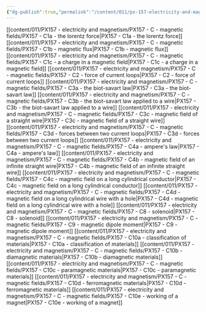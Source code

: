 ```yaml
---
{"dg-publish":true,"permalink":"/content/011/px-157-electricity-and-magnetism/px-157-c-magnetic-fields/c-magnetic-fields/","noteIcon":"1","created":"2024-10-01T18:27:10.153+01:00","updated":"2024-11-26T20:09:13.273+00:00"}
---
```


[[content/011/PX157 - electricity and magnetism/PX157 - C - magnetic fields/PX157 - C1a - the lorentz force\|PX157 - C1a - the lorentz force]]
[[content/011/PX157 - electricity and magnetism/PX157 - C - magnetic fields/PX157 - C1b - magnetic flux\|PX157 - C1b - magnetic flux]]
[[content/011/PX157 - electricity and magnetism/PX157 - C - magnetic fields/PX157 - C1c - a charge in a magnetic field\|PX157 - C1c - a charge in a magnetic field]]
[[content/011/PX157 - electricity and magnetism/PX157 - C - magnetic fields/PX157 - C2 - force of current loops\|PX157 - C2 - force of current loops]]
[[content/011/PX157 - electricity and magnetism/PX157 - C - magnetic fields/PX157 - C3a - the biot-savart law\|PX157 - C3a - the biot-savart law]]
[[content/011/PX157 - electricity and magnetism/PX157 - C - magnetic fields/PX157 - C3b - the biot-savart law applied to a wire\|PX157 - C3b - the biot-savart law applied to a wire]]
[[content/011/PX157 - electricity and magnetism/PX157 - C - magnetic fields/PX157 - C3c - magnetic field of a straight wire\|PX157 - C3c - magnetic field of a straight wire]]
[[content/011/PX157 - electricity and magnetism/PX157 - C - magnetic fields/PX157 - C3d - forces between two current loops\|PX157 - C3d - forces between two current loops]]
[[content/011/PX157 - electricity and magnetism/PX157 - C - magnetic fields/PX157 - C4a - ampere's law\|PX157 - C4a - ampere's law]]
[[content/011/PX157 - electricity and magnetism/PX157 - C - magnetic fields/PX157 - C4b - magnetic field of an infinite straight wire\|PX157 - C4b - magnetic field of an infinite straight wire]]
[[content/011/PX157 - electricity and magnetism/PX157 - C - magnetic fields/PX157 - C4c - magnetic field on a long cylindrical conductor\|PX157 - C4c - magnetic field on a long cylindrical conductor]]
[[content/011/PX157 - electricity and magnetism/PX157 - C - magnetic fields/PX157 - C4d - magnetic field on a long cylindrical wire with a hole\|PX157 - C4d - magnetic field on a long cylindrical wire with a hole]]
[[content/011/PX157 - electricity and magnetism/PX157 - C - magnetic fields/PX157 - C8 - solenoid\|PX157 - C8 - solenoid]]
[[content/011/PX157 - electricity and magnetism/PX157 - C - magnetic fields/PX157 - C9 - magnetic dipole moment\|PX157 - C9 - magnetic dipole moment]]
[[content/011/PX157 - electricity and magnetism/PX157 - C - magnetic fields/PX157 - C10a - classification of materials\|PX157 - C10a - classification of materials]]
[[content/011/PX157 - electricity and magnetism/PX157 - C - magnetic fields/PX157 - C10b - diamagnetic materials\|PX157 - C10b - diamagnetic materials]]
[[content/011/PX157 - electricity and magnetism/PX157 - C - magnetic fields/PX157 - C10c - paramagnetic materials\|PX157 - C10c - paramagnetic materials]]
[[content/011/PX157 - electricity and magnetism/PX157 - C - magnetic fields/PX157 - C10d - ferromagnetic materials\|PX157 - C10d - ferromagnetic materials]]
[[content/011/PX157 - electricity and magnetism/PX157 - C - magnetic fields/PX157 - C10e - working of a magnet\|PX157 - C10e - working of a magnet]]
